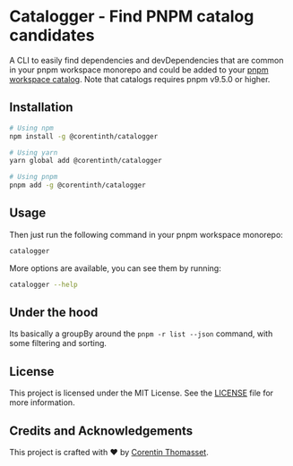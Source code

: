 # Catalogger - Find PNPM catalog candidates

A CLI to easily find dependencies and devDependencies that are common in your pnpm workspace monorepo and could be added to your [pnpm workspace catalog](https://pnpm.io/catalogs). Note that catalogs requires pnpm v9.5.0 or higher.

## Installation

```bash
# Using npm
npm install -g @corentinth/catalogger

# Using yarn
yarn global add @corentinth/catalogger

# Using pnpm
pnpm add -g @corentinth/catalogger
```

## Usage

Then just run the following command in your pnpm workspace monorepo:

```bash
catalogger
```

More options are available, you can see them by running:

```bash
catalogger --help
```

## Under the hood

Its basically a groupBy around the `pnpm -r list --json` command, with some filtering and sorting.

## License

This project is licensed under the MIT License. See the [LICENSE](./LICENSE) file for more information.

## Credits and Acknowledgements

This project is crafted with ❤️ by [Corentin Thomasset](https://corentin.tech).

